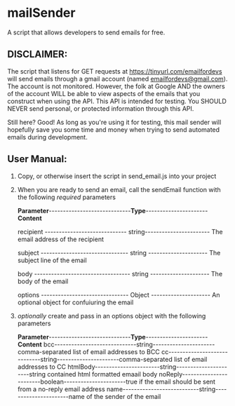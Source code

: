 # mailSender
A script that allows developers to send emails for free.

 ## DISCLAIMER:
 The script that listens for GET requests at https://tinyurl.com/emailfordevs will send emails through a gmail account (named    emailfordevs@gmail.com). The account is not monitored. However, the folk at Google AND the owners of the account WILL be able to view aspects of the emails that you construct when using the API. This API is intended for testing. You SHOULD NEVER send personal, or protected information through this API.

Still here? Good! As long as you're using it for testing, this mail sender will hopefully save you some time and money when trying to send automated emails during development.

## User Manual:
1. Copy, or otherwise insert the script in send_email.js into your project
2. When you are ready to send an email, call the sendEmail function with the following *required* parameters

    **Parameter**-----------------------------**Type**----------------------**Content**
    
      recipient -----------------------------  string----------------------- The email address of the recipient
      
      subject -------------------------------   string  --------------------- The subject line of the email
      
      body ----------------------------------   string  --------------------- The body of the email
      
      options -------------------------------   Object  --------------------- An optional object for confuiuring the email
      
  3. *optionally* create and pass in an options object with the following parameters
  
      **Parameter**-----------------------------**Type**----------------------**Content**
      bcc-----------------------------string----------------------comma-separated list of email addresses to BCC
      cc-----------------------------string----------------------comma-separated list of email addresses to CC
      htmlBody-----------------------string----------------------string contained html formatted emaail body
      noReply------------------------boolean----------------------true if the email should be sent from a no-reply email address
      name---------------------------string----------------------name of the sender of the email
